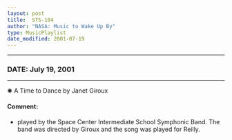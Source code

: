 ```yaml
---
layout: post
title:  STS-104
author: "NASA: Music to Wake Up By"
type: MusicPlaylist
date_modified: 2001-07-19
---
```


----
### DATE: July 19, 2001
----
✺ A Time to Dance by Janet Giroux

#### Comment:
* played by the Space Center Intermediate School Symphonic Band. The band was directed by Giroux and the song was played for Reilly.
